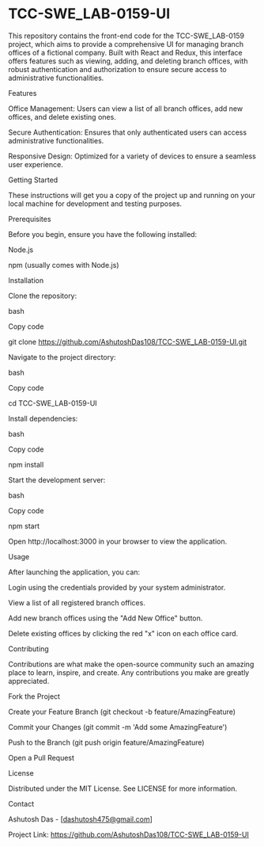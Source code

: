 # TCC-SWE_LAB-0159-UI

This repository contains the front-end code for the TCC-SWE_LAB-0159 project, which aims to provide a comprehensive UI for managing branch offices of a fictional company. Built with React and Redux, this interface offers features such as viewing, adding, and deleting branch offices, with robust authentication and authorization to ensure secure access to administrative functionalities.

Features

Office Management: Users can view a list of all branch offices, add new offices, and delete existing ones.

Secure Authentication: Ensures that only authenticated users can access administrative functionalities.

Responsive Design: Optimized for a variety of devices to ensure a seamless user experience.

Getting Started

These instructions will get you a copy of the project up and running on your local machine for development and testing purposes.

Prerequisites

Before you begin, ensure you have the following installed:

Node.js

npm (usually comes with Node.js)

Installation

Clone the repository:

bash

Copy code

git clone https://github.com/AshutoshDas108/TCC-SWE_LAB-0159-UI.git

Navigate to the project directory:

bash

Copy code

cd TCC-SWE_LAB-0159-UI

Install dependencies:

bash

Copy code

npm install

Start the development server:

bash

Copy code

npm start

Open http://localhost:3000 in your browser to view the application.

Usage

After launching the application, you can:

Login using the credentials provided by your system administrator.

View a list of all registered branch offices.

Add new branch offices using the "Add New Office" button.

Delete existing offices by clicking the red "x" icon on each office card.

Contributing

Contributions are what make the open-source community such an amazing place to learn, inspire, and create. Any contributions you make are greatly appreciated.

Fork the Project

Create your Feature Branch (git checkout -b feature/AmazingFeature)

Commit your Changes (git commit -m 'Add some AmazingFeature')

Push to the Branch (git push origin feature/AmazingFeature)

Open a Pull Request

License

Distributed under the MIT License. See LICENSE for more information.

Contact

Ashutosh Das - [dashutosh475@gmail.com]

Project Link: https://github.com/AshutoshDas108/TCC-SWE_LAB-0159-UI
